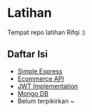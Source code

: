 # Latihan
Tempat repo latihan Rifqi :)

## Daftar Isi
- [Simple Express](expressjs)
- [Ecommerce API](ecommerce-api)
- [JWT Implementation](jwt-auth)
- [Mongo DB](mongodb)
- Belum terpikirkan ~